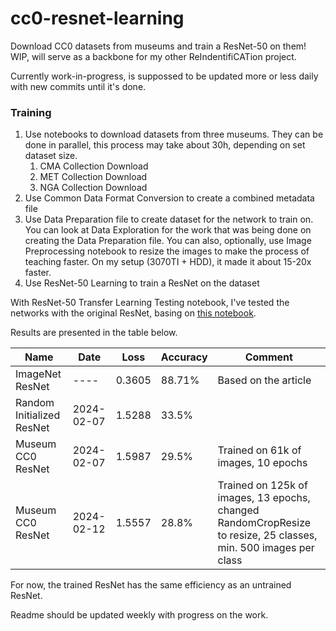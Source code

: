 # cc0-resnet-learning
Download CC0 datasets from museums and train a ResNet-50 on them! WIP, will serve as a backbone for my other ReIndentifiCATion project.

Currently work-in-progress, is suppossed to be updated more or less daily with new commits until it's done.

### Training

1. Use notebooks to download datasets from three museums. They can be done in parallel, this process may take about 30h, depending on set dataset size.
   1. CMA Collection Download
   2. MET Collection Download
   3. NGA Collection Download
2. Use Common Data Format Conversion to create a combined metadata file
3. Use Data Preparation file to create dataset for the network to train on.
   You can look at Data Exploration for the work that was being done on creating the Data Preparation file.
   You can also, optionally, use Image Preprocessing notebook to resize the images to make the process of teaching faster. On my setup (3070TI + HDD), it made it about 15-20x faster.
4. Use ResNet-50 Learning to train a ResNet on the dataset

With ResNet-50 Transfer Learning Testing notebook, I've tested the networks with the original ResNet, basing on [this notebook](https://github.com/ovh/ai-training-examples/blob/main/notebooks/computer-vision/image-classification/tensorflow/resnet50/notebook-resnet-transfer-learning-image-classification.ipynb). 

Results are presented in the table below.

|Name|Date|Loss|Accuracy|Comment|
|---|---|---|---|---|
|ImageNet ResNet|----|0.3605|88.71%|Based on the article|
|Random Initialized ResNet|2024-02-07|1.5288|33.5%||
|Museum CC0 ResNet|2024-02-07|1.5987|29.5%|Trained on 61k of images, 10 epochs|
|Museum CC0 ResNet|2024-02-12|1.5557|28.8%|Trained on 125k of images, 13 epochs, changed RandomCropResize to resize, 25 classes, min. 500 images per class|

For now, the trained ResNet has the same efficiency as an untrained ResNet.

Readme should be updated weekly with progress on the work.


